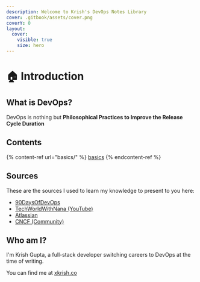 ```yaml
---
description: Welcome to Krish's DevOps Notes Library
cover: .gitbook/assets/cover.png
coverY: 0
layout:
  cover:
    visible: true
    size: hero
---
```


# 🏠 Introduction

## What is DevOps?

DevOps is nothing but **Philosophical Practices to Improve the Release Cycle Duration**

## Contents

{% content-ref url="basics/" %}
[basics](<basics/>)
{% endcontent-ref %}

## Sources

These are the sources I used to learn my knowledge to present to you here:

* [90DaysOfDevOps](https://github.com/MichaelCade/90DaysOfDevOps/tree/main/2022/Days)
* [TechWorldWithNana (YouTube)](https://www.youtube.com/@TechWorldwithNana)
* [Atlassian](https://www.atlassian.com/devops)
* [CNCF (Community)](https://cncf.io)

## Who am I?

I'm Krish Gupta, a full-stack developer switching careers to DevOps at the time of writing.

You can find me at [xkrish.co](https://xkrish.co)
